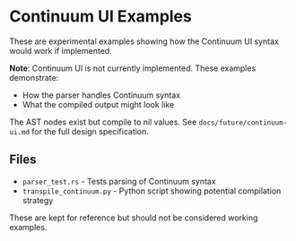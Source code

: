 # Continuum UI Examples

These are experimental examples showing how the Continuum UI syntax would work if implemented.

**Note**: Continuum UI is not currently implemented. These examples demonstrate:
- How the parser handles Continuum syntax
- What the compiled output might look like

The AST nodes exist but compile to nil values. See `docs/future/continuum-ui.md` for the full design specification.

## Files

- `parser_test.rs` - Tests parsing of Continuum syntax
- `transpile_continuum.py` - Python script showing potential compilation strategy

These are kept for reference but should not be considered working examples.